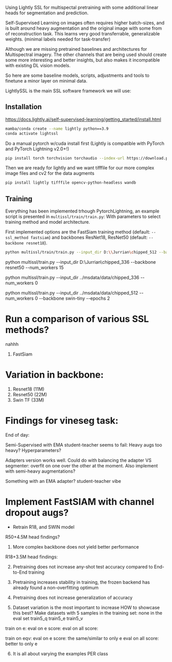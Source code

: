 Using Lightly SSL for multispectal pretraining
with some additional linear heads for segmentation and prediction.

Self-Supervised Learning on images often requires higher batch-sizes, and is built around heavy augmentation and the original image with some from of reconstruction task. This learns very good transferrable, generalizable weights. (minimal labels needed for task-transfer)

Although we are missing pretrained baselines and architectures for Multispectral imagery.
The other channels that are being used should create some more interesting and better insights, but also makes it incompatible with existing DL vision models.

So here are some baseline models, scripts, adjustments and tools to finetune a minor layer on minimal data.

LightlySSL is the main SSL software framework we will use:

## Installation
https://docs.lightly.ai/self-supervised-learning/getting_started/install.html

```bash
mamba/conda create --name lightly python==3.9 
conda activate lightssl
```

Do a manual pytorch w/cuda install first (Lightly is compatible with PyTorch and PyTorch Lightning v2.0+!)

```bash
pip install torch torchvision torchaudio --index-url https://download.pytorch.org/whl/cu126
```

Then we are ready for lightly and we want tifffile for our more complex image files and cv2 for the data augments
```bash
pip install lightly tifffile opencv-python-headless wandb
```

## Training
Everything has been implemented trhough PytorchLightning, an example script is presented in
`multissl/train/train.py`:
With parameters to select training method and model architecture.

First implemented options are the FastSiam training method (default: `--ssl_method fastsiam`) and backbones ResNet18, ResNet50 (default: `--backbone resnet18`).

```bash
python multissl/train/train.py --input_dir D:\\Jurrian\chipped_512 --backbone resnet50 --epochs 2
```
python multissl/train.py --input_dir D:\Jurrian\chipped_336 --backbone resnet50 --num_workers 15

python multissl/train.py --input_dir ../msdata/data/chipped_336 --num_workers 0


python multissl/train.py --input_dir ../msdata/data/chipped_512 --num_workers 0 --backbone swin-tiny --epochs 2

# Run a comparison of various SSL methods?
nahhh
1. FastSiam

# Variation in backbone:
1. Resnet18 (11M) 
2. Resnet50 (22M)
3. Swin TF (33M)


# Findings for vineseg task:



End of day:

Semi-Supervised with EMA student-teacher seems to fail:
    Heavy augs too heavy?
    Hyperparameters?


Adapters version works well. Could do with balancing the adapter VS segmenter: overfit on one over the other at the moment.
Also implement with semi-heavy augmentations?

Something with an EMA adapter? student-teacher vibe

# Implement FastSIAM with channel dropout augs?
- Retrain R18, and SWIN model

R50+4.5M head findings?

1. More complex backbone does not yield better performance

R18+3.5M head findings:

2. Pretraining does not increase any-shot test accuracy compared to End-to-End training

3. Pretraining increases stability in training, the frozen backend has already found a non-overfitting optimum

4. Pretraining does not increase generalization of accuracy

5. Dataset variation is the most important to increase
    HOW to showcase this best?
Make datasets with 5 samples in the training set: none in the eval set
    train5_q
    train5_e
    train5_v

train on e: eval on e score: 
            eval on all score:

train on eqv: eval on e score: the same/similar to only e
              eval on all score: better to only e

6. It is all about varying the examples PER class

